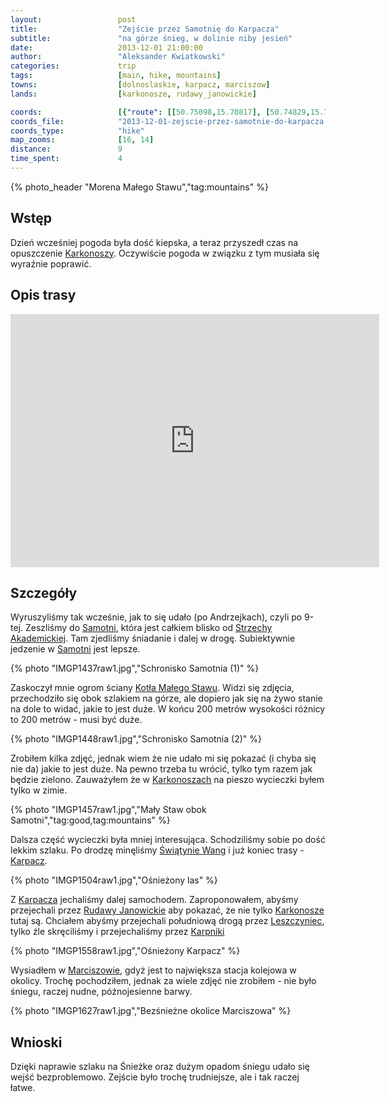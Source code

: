 ```yaml
---
layout:                 post
title:                  "Zejście przez Samotnię do Karpacza"
subtitle:               "na górze śnieg, w dolinie niby jesień"
date:                   2013-12-01 21:00:00
author:                 "Aleksander Kwiatkowski"
categories:             trip
tags:                   [main, hike, mountains]
towns:                  [dolnoslaskie, karpacz, marciszow]
lands:                  [karkonosze, rudawy_janowickie]

coords:                 [{"route": [[50.75098,15.70817], [50.74829,15.70410], [50.74992,15.69994], [50.75570,15.70260], [50.76501,15.70483], [50.77088,15.71470], [50.77576,15.71654], [50.77706,15.72633]], "type": "hike"}, {"route": [[50.80457,15.76705], [50.80278,15.78979], [50.81477,15.79142], [50.81873,15.80859], [50.82881,15.83425], [50.85049,15.85374], [50.85217,15.86979], [50.87254,15.88781], [50.87552,15.92352], [50.87931,15.92343], [50.87758,15.94463], [50.85011,15.98995], [50.85401,16.00325], [50.85277,16.00840]], "type": "car"}, {"route": [[50.85225,16.00965], [50.84992,16.01583], [50.85274,16.01819], [50.84540,16.01415], [50.84746,16.00480], [50.85079,16.00192], [50.85269,16.00506]], "type": "hike"}]
coords_file:            "2013-12-01-zejscie-przez-samotnie-do-karpacza.json"
coords_type:            "hike"
map_zooms:              [16, 14]
distance:               9
time_spent:             4
---
```


[wiki-karpacz]:                 https://pl.wikipedia.org/wiki/Karpacz
[wiki-strzecha]:                https://pl.wikipedia.org/wiki/Schronisko_PTTK_%E2%80%9EStrzecha_Akademicka%E2%80%9D
[wiki-karkonosze]:              https://pl.wikipedia.org/wiki/Karkonosze
[wiki-samotnia]:                https://pl.wikipedia.org/wiki/Schronisko_PTTK_%E2%80%9ESamotnia%E2%80%9D
[wiki-kociol]:                  https://pl.wikipedia.org/wiki/Kocio%C5%82_Ma%C5%82ego_Stawu
[wiki-wang]:                    https://pl.wikipedia.org/wiki/%C5%9Awi%C4%85tynia_Wang
[wiki-rudawy]:                  https://pl.wikipedia.org/wiki/Rudawy_Janowickie
[wiki-marciszow]:               https://pl.wikipedia.org/wiki/Marcisz%C3%B3w
[wiki-karpniki]:                https://pl.wikipedia.org/wiki/Karpniki
[wiki-leszczyniec]:             https://pl.wikipedia.org/wiki/Leszczyniec_(wojew%C3%B3dztwo_dolno%C5%9Bl%C4%85skie)

{% photo_header "Morena Małego Stawu","tag:mountains" %}

Wstęp
-----

Dzień wcześniej pogoda była dość kiepska, a teraz przyszedł czas na opuszczenie
[Karkonoszy][wiki-karkonosze]. Oczywiście pogoda w związku z tym musiała się
wyraźnie poprawić.

Opis trasy
----------

<iframe height='405' width='590' frameborder='0' allowtransparency='true' scrolling='no' src='https://www.strava.com/activities/334966829/embed/e697dd31d891b2a3c738b43e26a4d5c7809df42e'></iframe>

Szczegóły
---------

Wyruszyliśmy tak wcześnie, jak to się udało (po Andrzejkach), czyli po 9-tej.
Zeszliśmy do [Samotni][wiki-samotnia], która jest całkiem blisko od [Strzechy Akademickiej][wiki-strzecha].
Tam zjedliśmy śniadanie i dalej w drogę. Subiektywnie jedzenie w [Samotni][wiki-samotnia] jest lepsze.

{% photo "IMGP1437raw1.jpg","Schronisko Samotnia (1)" %}

Zaskoczył mnie ogrom ściany [Kotła Małego Stawu][wiki-kociol]. Widzi się zdjęcia, przechodziło
się obok szlakiem na górze, ale dopiero jak się na żywo stanie na dole to widać, jakie to jest duże.
W końcu 200 metrów wysokości różnicy to 200 metrów - musi być duże.

{% photo "IMGP1448raw1.jpg","Schronisko Samotnia (2)" %}

Zrobiłem kilka zdjęć, jednak wiem że nie udało mi się pokazać (i chyba się nie da)
jakie to jest duże. Na pewno trzeba tu wrócić, tylko tym razem jak będzie zielono.
Zauważyłem że w [Karkonoszach][wiki-karkonosze] na pieszo wycieczki byłem tylko w zimie.

{% photo "IMGP1457raw1.jpg","Mały Staw obok Samotni","tag:good,tag:mountains" %}

Dalsza część wycieczki była mniej interesująca. Schodziliśmy sobie po
dość lekkim szlaku. Po drodzę minęliśmy [Świątynie Wang][wiki-wang] i już koniec
trasy - [Karpacz][wiki-karpacz].

{% photo "IMGP1504raw1.jpg","Ośnieżony las" %}

Z [Karpacza][wiki-karpacz] jechaliśmy dalej samochodem. Zaproponowałem, abyśmy przejechali
przez [Rudawy Janowickie][wiki-rudawy] aby pokazać, że nie tylko [Karkonosze][wiki-karkonosze]
tutaj są. Chciałem abyśmy przejechali południową drogą przez [Leszczyniec][wiki-leszczyniec],
tylko źle skręciliśmy i przejechaliśmy przez [Karpniki][wiki-karpniki]

{% photo "IMGP1558raw1.jpg","Ośnieżony Karpacz" %}

Wysiadłem w [Marciszowie][wiki-marciszow], gdyż jest to największa stacja kolejowa w okolicy.
Trochę pochodziłem, jednak za wiele zdjęć nie zrobiłem - nie było śniegu, raczej nudne,
późnojesienne barwy.

{% photo "IMGP1627raw1.jpg","Bezśnieżne okolice Marciszowa" %}

Wnioski
-------

Dzięki naprawie szlaku na Śnieżke oraz dużym opadom śniegu udało się wejść bezproblemowo.
Zejście było trochę trudniejsze, ale i tak raczej łatwe.

